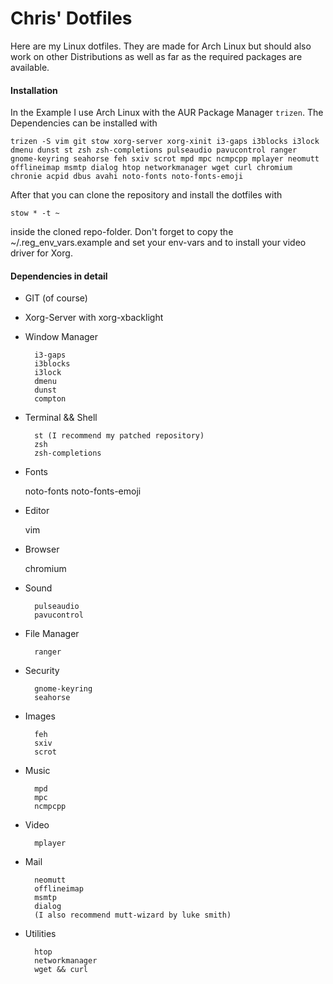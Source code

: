 # Chris' Dotfiles

Here are my Linux dotfiles. They are made for Arch Linux but should also work on other Distributions as well as far as the required packages are available.

#### Installation

In the Example I use Arch Linux with the AUR Package Manager `trizen`. The Dependencies can be installed with

`
    trizen -S vim git stow xorg-server xorg-xinit i3-gaps i3blocks i3lock dmenu dunst st zsh zsh-completions pulseaudio pavucontrol ranger gnome-keyring seahorse feh sxiv scrot mpd mpc ncmpcpp mplayer neomutt offlineimap msmtp dialog htop networkmanager wget curl chromium chronie acpid dbus avahi noto-fonts noto-fonts-emoji
`

After that you can clone the repository and install the dotfiles with

`
stow * -t ~
`

inside the cloned repo-folder. Don't forget to copy the ~/.reg_env_vars.example and set your env-vars and to install your video driver for Xorg.

#### Dependencies in detail

- GIT (of course)

- Xorg-Server with xorg-xbacklight

- Window Manager

        i3-gaps
        i3blocks 
        i3lock
        dmenu
        dunst
        compton

- Terminal && Shell

        st (I recommend my patched repository)
        zsh
        zsh-completions

- Fonts

	noto-fonts
	noto-fonts-emoji

- Editor

	vim

- Browser

	chromium

- Sound

        pulseaudio
        pavucontrol

- File Manager

        ranger

- Security

        gnome-keyring
        seahorse

- Images

        feh
        sxiv
        scrot

- Music
        
        mpd
        mpc
        ncmpcpp

- Video

        mplayer

- Mail

        neomutt
        offlineimap
        msmtp
        dialog
        (I also recommend mutt-wizard by luke smith)

- Utilities

        htop
        networkmanager
        wget && curl
